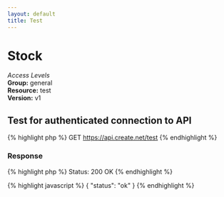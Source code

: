 ```yaml
---
layout: default
title: Test
---
```


Stock
=============

*Access Levels*    
__Group:__ general   
__Resource:__ test   
__Version:__ v1  

Test for authenticated connection to API
-------------------

{% highlight php %}
GET 	https://api.create.net/test
{% endhighlight %}


### Response

{% highlight php %}
Status: 200 OK
{% endhighlight %}

{% highlight javascript %}
{
  "status": "ok"
}
{% endhighlight %}


